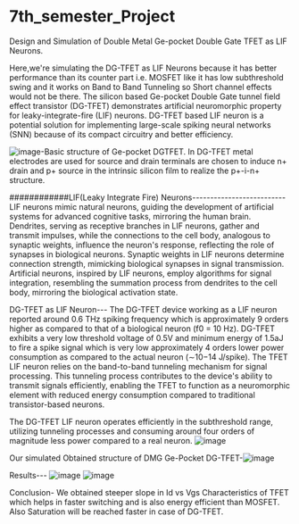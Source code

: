 # 7th_semester_Project
Design and Simulation of Double Metal Ge-pocket Double Gate TFET as LIF Neurons.

Here,we're simulating the DG-TFET as LIF Neurons because it has better performance than its counter part i.e. MOSFET like it has low subthreshold swing and it works on Band to Band Tunneling so Short channel effects would not be there.
The silicon based Ge-pocket Double Gate tunnel field effect transistor (DG-TFET) demonstrates artificial neuromorphic property for leaky-integrate-fire (LIF) neurons.
DG-TFET based LIF neuron is a potential solution for implementing large-scale spiking neural networks (SNN) because of its compact circuitry and better efficiency.

![image](https://github.com/Ajay051839/7th_semester_Project/assets/81469239/84008cf5-b352-4673-9f49-a3762f921e1a)-Basic structure of Ge-pocket DGTFET.
In DG-TFET metal electrodes are used for source and drain terminals are chosen to induce n+ drain and p+ source in the intrinsic silicon film to realize the p+-i-n+ structure.

############LIF(Leaky Integrate Fire) Neurons--------------------------
LIF neurons mimic natural neurons, guiding the development of artificial systems for advanced cognitive tasks, mirroring the human brain.
Dendrites, serving as receptive branches in LIF neurons, gather and transmit impulses, while the connections to the cell body, analogous to synaptic weights, influence the neuron's response, reflecting the role of synapses in biological neurons.
Synaptic weights in LIF neurons determine connection strength, mimicking biological synapses in signal transmission.
Artificial neurons, inspired by LIF neurons, employ algorithms for signal integration, resembling the summation process from dendrites to the cell body, mirroring the biological activation state.

DG-TFET as LIF Neuron---
The DG-TFET device working as a LIF neuron reported around 0.6 THz spiking frequency which is approximately 9 orders higher as compared to that of a biological neuron (f0 = 10 Hz). 
DG-TFET exhibits a very low threshold voltage of 0.5V and minimum energy of  1.5aJ to fire a spike signal which is very low approximately 4 orders lower power consumption as compared to the actual neuron (∼10−14 J/spike).
The TFET LIF neuron relies on the band-to-band tunneling mechanism for signal processing. This tunneling process contributes to the device's ability to transmit signals efficiently, enabling the TFET to function as a neuromorphic element with reduced energy consumption compared to traditional transistor-based neurons.

The DG-TFET LIF neuron operates efficiently in the subthreshold range, utilizing tunneling processes and consuming around four orders of magnitude less power compared to a real neuron.
![image](https://github.com/Ajay051839/7th_semester_Project/assets/81469239/3e4eaada-2d64-4b40-ab95-7cf130c126e5)




Our simulated Obtained structure of DMG Ge-Pocket DG-TFET-![image](https://github.com/Ajay051839/7th_semester_Project/assets/81469239/2b80b296-2704-4719-a5d7-f9451243c47b)

Results---
![image](https://github.com/Ajay051839/7th_semester_Project/assets/81469239/fe131ce9-b4b3-46ca-98b4-9b2584e4beb6)
![image](https://github.com/Ajay051839/7th_semester_Project/assets/81469239/424868b8-ea94-4e5d-aa0f-9980ea3b64d2)

Conclusion- We obtained steeper slope in Id vs Vgs Characteristics of TFET which helps in faster switching and is also energy efficient than MOSFET. Also Saturation will be reached faster in case of DG-TFET.






